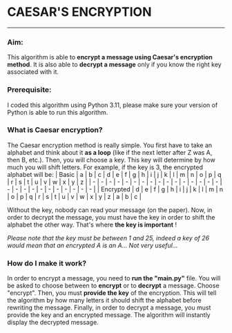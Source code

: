# CAESAR'S ENCRYPTION
---
### Aim:
This algorithm is able to **encrypt a message using Caesar's encryption method**. It is also able to **decrypt a message** only if you know the right key associated with it.

### Prerequisite:
I coded this algorithm using Python 3.11, please make sure your version of Python is able to run this algorithm.

### What is Caesar encryption?
The Caesar encryption method is really simple. You first have to take an alphabet and think about it **as a loop** (like if the next letter after Z was A, then B, etc.). Then, you will choose a key. This key will determine by how much you will shift letters. For example, if the key is 3, the encrypted alphabet will be:
| Basic | a | b | c | d | e | f | g | h | i | j | k | l | m | n | o | p | q | r | s | t | u | v | w | x | y | z |
| - | - | - | - | - | - | - | - | - | - | - | - | - | - | - | - | - | - | - | - | - | - | - | - | - | - | - |
| Encrypted | d | e | f | g | h | i | j | k | l | m | n | o | p | q | r | s | t | u | v | w | x | y | z | a | b | c |

Without the key, nobody can read your message (on the paper).
Now, in order to decrypt the message, you must have the key in order to shift the alphabet the other way. That's where **the key is important** !

_Please note that the key must be between 1 and 25, indeed a key of 26 would mean that an encrypted A is an A... Not very useful..._

### How do I make it work?
In order to encrypt a message, you need to **run the "main.py"** file. You will be asked to choose between to **encrypt** or to **decrypt** a message. Choose "encrypt". 
Then, you must **provide the key** of the encryption. This will tell the algorithm by how many letters it should shift the alphabet before rewriting the message.
Finally, in order to decrypt a message, you must provide the key and an encrypted message. The algorithm will instantly display the decrypted message.
